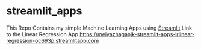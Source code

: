 # streamlit_apps
This Repo Contains my simple Machine Learning Apps using [Streamlit](https://streamlit.io/)
 Link to the Linear Regression App https://meiyazhaganjk-streamlit-apps-lrlinear-regression-oc693p.streamlitapp.com
